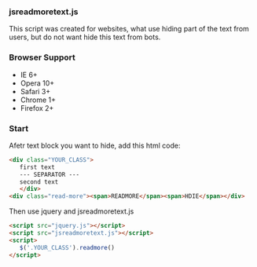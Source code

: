 ### jsreadmoretext.js

This script was created for websites, what use hiding part of the text from users, but do not want hide this text from bots.

### Browser Support

  * IE 6+
  * Opera 10+
  * Safari 3+
  * Chrome 1+
  * Firefox 2+

### Start

Afetr text block you want to hide, add this html code:
``` html
<div class="YOUR_CLASS">
   first text
   --- SEPARATOR ---
   second text
   </div>
<div class="read-more"><span>READMORE</span><span>HDIE</span></div>
```

Then use jquery and jsreadmoretext.js 
``` html
<script src="jquery.js"></script>
<script src="jsreadmoretext.js"></script>
<script>
   $('.YOUR_CLASS').readmore()
</script>
```
